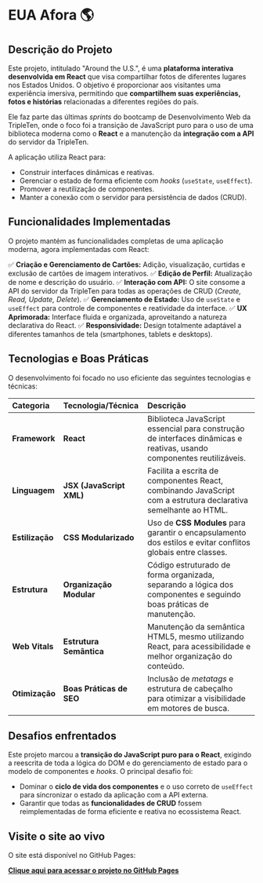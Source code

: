 # EUA Afora 🌎

## Descrição do Projeto

Este projeto, intitulado "Around the U.S.", é uma **plataforma interativa desenvolvida em React** que visa compartilhar fotos de diferentes lugares nos Estados Unidos. O objetivo é proporcionar aos visitantes uma experiência imersiva, permitindo que **compartilhem suas experiências, fotos e histórias** relacionadas a diferentes regiões do país.

Ele faz parte das últimas _sprints_ do bootcamp de Desenvolvimento Web da TripleTen, onde o foco foi a transição de JavaScript puro para o uso de uma biblioteca moderna como o **React** e a manutenção da **integração com a API** do servidor da TripleTen.

A aplicação utiliza React para:

- Construir interfaces dinâmicas e reativas.
- Gerenciar o estado de forma eficiente com _hooks_ (`useState`, `useEffect`).
- Promover a reutilização de componentes.
- Manter a conexão com o servidor para persistência de dados (CRUD).

## Funcionalidades Implementadas

O projeto mantém as funcionalidades completas de uma aplicação moderna, agora implementadas com React:

✅ **Criação e Gerenciamento de Cartões:** Adição, visualização, curtidas e exclusão de cartões de imagem interativos.
✅ **Edição de Perfil:** Atualização de nome e descrição do usuário.
✅ **Interação com API:** O site consome a API do servidor da TripleTen para todas as operações de CRUD (_Create, Read, Update, Delete_).
✅ **Gerenciamento de Estado:** Uso de `useState` e `useEffect` para controle de componentes e reatividade da interface.
✅ **UX Aprimorada:** Interface fluida e organizada, aproveitando a natureza declarativa do React.
✅ **Responsividade:** Design totalmente adaptável a diferentes tamanhos de tela (smartphones, tablets e desktops).

## Tecnologias e Boas Práticas

O desenvolvimento foi focado no uso eficiente das seguintes tecnologias e técnicas:

| Categoria       | Tecnologia/Técnica       | Descrição                                                                                                             |
| :-------------- | :----------------------- | :-------------------------------------------------------------------------------------------------------------------- |
| **Framework**   | **React**                | Biblioteca JavaScript essencial para construção de interfaces dinâmicas e reativas, usando componentes reutilizáveis. |
| **Linguagem**   | **JSX (JavaScript XML)** | Facilita a escrita de componentes React, combinando JavaScript com a estrutura declarativa semelhante ao HTML.        |
| **Estilização** | **CSS Modularizado**     | Uso de **CSS Modules** para garantir o encapsulamento dos estilos e evitar conflitos globais entre classes.           |
| **Estrutura**   | **Organização Modular**  | Código estruturado de forma organizada, separando a lógica dos componentes e seguindo boas práticas de manutenção.    |
| **Web Vitals**  | **Estrutura Semântica**  | Manutenção da semântica HTML5, mesmo utilizando React, para acessibilidade e melhor organização do conteúdo.          |
| **Otimização**  | **Boas Práticas de SEO** | Inclusão de _metatags_ e estrutura de cabeçalho para otimizar a visibilidade em motores de busca.                     |

## Desafios enfrentados

Este projeto marcou a **transição do JavaScript puro para o React**, exigindo a reescrita de toda a lógica do DOM e do gerenciamento de estado para o modelo de componentes e _hooks_. O principal desafio foi:

- Dominar o **ciclo de vida dos componentes** e o uso correto de `useEffect` para sincronizar o estado da aplicação com a API externa.
- Garantir que todas as **funcionalidades de CRUD** fossem reimplementadas de forma eficiente e reativa no ecossistema React.

## Visite o site ao vivo

O site está disponível no GitHub Pages:

[**Clique aqui para acessar o projeto no GitHub Pages**](https://webprojectaroundreact.vercel.app)

